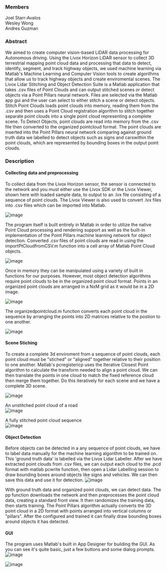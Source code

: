 
### Members
Joel Starr-Avalos  
Wesley Wong  
Andres Guzman  

### Abstract
We aimed to create computer vision-based LiDAR data processing for Autonomous driving. Using the Livox Horizon LiDAR sensor to collect 3D terrestrial mapping point cloud data and processing that data to detect, identify, segment, and track highway objects, we used machine learning via Matlab's Machine Learning and Computer Vision tools  to create algorithms that allow us to track highway objects and create enviromental scenes. The Livox Lidar Stitching and Object Detection Suite is a Matlab application that takes .csv files of Point Clouds and can output stitched scenes or detect objects via a Point Pillars neural network.  Files are selected via the Matlab app gui and the user can select to either stitch a scene or detect objects. Stitch Point Clouds loads point clouds into memory, reading them from the .csv and then uses a Point Cloud registration algorithm to stitch together separate point clouds into a single point cloud representing a complete scene. To Detect Objects, point clouds are read into memory from the .csv file then converted to the organized pointcloud format. The point clouds are inserted into the Point Pillars neural network comparing against ground truth data we labelled to detect objects such as signs and carswithin the point clouds, which are represented by bounding boxes in the output point clouds.

### Description


#### Collecting data and preprocessing 
To collect data from the Livox Horizon sensor, the sensor is connected to the network and you must either use the Livox SDK or the Livox Viewer, shown here with loaded sample data, to output to an .lvx file consisting of a sequence of point clouds. The Livox Viewer is also used to convert .lvx files into .csv files which can be imported into Matlab. 

![image](https://user-images.githubusercontent.com/32054828/115094518-1870bc80-9edb-11eb-9136-1bb487307762.png)

The program itself is built entirely in Matlab in order to utilize the native Point Cloud processing and rendering support as well as the built-in implementation of the Point Pillars machine learning network for object detection. Converted .csv files of point clouds are read in using the importPtCloudfromCSV.m function into a cell array of Matlab Point Cloud objects.   

![image](https://user-images.githubusercontent.com/32054828/115094989-dba5c500-9edc-11eb-8b50-0982b281eec7.png)

Once in memory they can be manipulated using a variety of built in functions for our purposes. However, most object detection algorithms require point clouds to be in the organized point cloud format. Points in an organized point clouds are arranged in a NxM grid as it would be in a 2D image.    

![image](https://user-images.githubusercontent.com/32054828/115095580-01cc6480-9edf-11eb-8eb9-780b687c1a91.png)

The organizedpointcloud.m function converts each point cloud in the sequence by arranging the points into 2D matrices relative to the postion to one another.  

![image](https://user-images.githubusercontent.com/32054828/115095647-422be280-9edf-11eb-9ff9-13ddffc5ef8c.png)

#### Scene Stiching
To create a complete 3d enviroment from a sequence of point clouds, each point cloud must be "stiched" or "aligned" together relative to their position to one another. Matlab's pcregistericp uses the Iterative Closest Point algorithm to calculate the transform needed to align a point cloud. We can then translate the points in one cloud to match the fixed reference cloud then merge them together. Do this iteratively for each scene and we have a complete 3D scene.

![image](https://user-images.githubusercontent.com/32054828/115096181-4ce77700-9ee1-11eb-8928-a6f22264b90d.png)

An unstitched point cloud of a road  
![image](https://user-images.githubusercontent.com/32054828/115098349-e0727500-9eec-11eb-9ce2-84c37f2a4d2d.png)  

A fully stitched point cloud sequence  
![image](https://user-images.githubusercontent.com/32054828/115099866-f8022b80-9ef5-11eb-8924-edbeb6023725.png)

#### Object Detection
Before objects can be detected in a any sequence of point clouds, we have to label data manually for the machine learning algorithm to be trained on. This 'ground truth data' is labelled via the Livox Lidar Labeller. After we have extracted point clouds from .csv files, we can output each cloud to the .pcd format with matlab pcwrite function, then open a Lidar Labelling session to draw bounding boxes around objects like signs and vehicles. We can then save this data and use it for detection.
![image](https://user-images.githubusercontent.com/32054828/115167245-13934080-a074-11eb-83da-f24914473a16.png)

With ground truth data and organized point clouds, we can detect data. The pp function downloads the network and then preprocesses the point cloud data, creating a standard front view. It then randomizes the training data, then starts training. The Point Pillars algorithm actually converts the 3D point cloud in a 2D format with points arranged into vertical columns or "pillars". After the configured and trained it can finally draw bounding boxes around objects it has detected.


#### GUI
The program uses Matlab's built in App Designer for building the GUI. As you can see it's quite basic, just a few buttons and some dialog prompts.
![image](https://user-images.githubusercontent.com/32054828/115098433-5ecf1700-9eed-11eb-8d7f-e6c64b984ddc.png)

![image](https://user-images.githubusercontent.com/32054828/115098498-9a69e100-9eed-11eb-8f3c-13cb71f7ee96.png)
